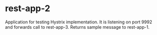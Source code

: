 # rest-app-2
Application for testing Hystrix implementation. It is listening on port 9992 and forwards call to rest-app-3.
Returns sample message to rest-app-1.

